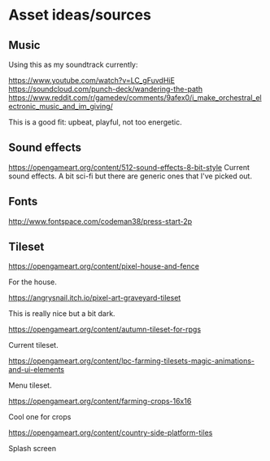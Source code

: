 # Asset ideas/sources

## Music

Using this as my soundtrack currently:

https://www.youtube.com/watch?v=LC_gFuvdHiE
https://soundcloud.com/punch-deck/wandering-the-path
https://www.reddit.com/r/gamedev/comments/9afex0/i_make_orchestral_electronic_music_and_im_giving/

This is a good fit: upbeat, playful, not too energetic.

## Sound effects

https://opengameart.org/content/512-sound-effects-8-bit-style
Current sound effects. A bit sci-fi but there are generic ones that I've picked out.

## Fonts
http://www.fontspace.com/codeman38/press-start-2p

## Tileset

https://opengameart.org/content/pixel-house-and-fence

For the house.

https://angrysnail.itch.io/pixel-art-graveyard-tileset

This is really nice but a bit dark.

https://opengameart.org/content/autumn-tileset-for-rpgs

Current tileset.

https://opengameart.org/content/lpc-farming-tilesets-magic-animations-and-ui-elements

Menu tileset.

https://opengameart.org/content/farming-crops-16x16

Cool one for crops

https://opengameart.org/content/country-side-platform-tiles

Splash screen

